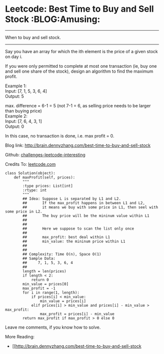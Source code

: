 # Leetcode: Best Time to Buy and Sell Stock     :BLOG:Amusing:


---

When to buy and sell stock.  

---

Say you have an array for which the ith element is the price of a given stock on day i.  

If you were only permitted to complete at most one transaction (ie, buy one and sell one share of the stock), design an algorithm to find the maximum profit.  

Example 1:  
Input: [7, 1, 5, 3, 6, 4]  
Output: 5  

max. difference = 6-1 = 5 (not 7-1 = 6, as selling price needs to be larger than buying price)  
Example 2:  
Input: [7, 6, 4, 3, 1]  
Output: 0  

In this case, no transaction is done, i.e. max profit = 0.  

Blog link: <http://brain.dennyzhang.com/best-time-to-buy-and-sell-stock>  

Github: [challenges-leetcode-interesting](https://github.com/DennyZhang/challenges-leetcode-interesting/tree/master/best-time-to-buy-and-sell-stock)  

Credits To: [leetcode.com](https://leetcode.com/problems/best-time-to-buy-and-sell-stock/description)  

    class Solution(object):
        def maxProfit(self, prices):
            """
            :type prices: List[int]
            :rtype: int
            """
            ## Idea: Suppose L is separated by L1 and L2.
            ##       If the max_profit happens in between L1 and L2,
            ##       it means we buy with some price in L1, then seel with some price in L2.
            ##       The buy price will be the mininum value within L1
            ##        
            ##
            ##       Here we suppose to scan the list only once
            ##
            ##       max_profit: best deal within L1
            ##       min_value: the mininum price within L1
            ##           
            ##       
            ## Complexity: Time O(n), Space O(1)
            ## Sample Data:
            ##     7, 1, 5, 3, 6, 4
            ##
            length = len(prices)
            if length < 2:
                return 0
            min_value = prices[0]
            max_profit = -1
            for i in range(1, length):
                if prices[i] < min_value:
                    min_value = prices[i]
                elif prices[i] > min_value and prices[i] - min_value > max_profit:
                    max_profit = prices[i] - min_value
            return max_profit if max_profit > 0 else 0

Leave me comments, if you know how to solve.  

More Reading:  
-   [[<http://brain.dennyzhang.com/best-time-to-buy-and-sell-stock>